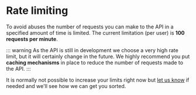 # Rate limiting

To avoid abuses the number of requests you can make to the API in a specified amount of time is limited.
The current limitation (per user) is **100 requests per minute**.

::: warning
As the API is still in development we choose a very high rate limit, but it will certainly change in the future.
We highly recommend you put **caching mechanisms** in place to reduce the number of requests made to the API.
:::

It is normally not possible to increase your limits right now but [let us know](https://netweak.com/contact) if needed and we'll see how we can get you sorted.